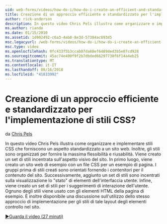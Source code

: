 ```yaml
---
uid: web-forms/videos/how-do-i/how-do-i-create-an-efficient-and-standardized-approach-for-implementing-css-styles
title: Creazione di un approccio efficiente e standardizzato per l'implementazione di stili CSS? | Microsoft Docs
author: rick-anderson
description: In questo video Chris Pels illustra come organizzare e implementare stili CSS che forniscono un aspetto standardizzato a un sito web. Inoltre, gli stili sono...
ms.author: riande
ms.date: 01/15/2010
ms.assetid: 1d902492-c6a3-4ab8-8e3d-57384ac893d5
msc.legacyurl: /web-forms/videos/how-do-i/how-do-i-create-an-efficient-and-standardized-approach-for-implementing-css-styles
msc.type: video
ms.openlocfilehash: 0fc433f5b3ccab07da88ef6489ded3b5e07cd928
ms.sourcegitcommit: 45ac74e400f9f2b7dbded66297730f6f14a4eb25
ms.translationtype: MT
ms.contentlocale: it-IT
ms.lasthandoff: 08/16/2018
ms.locfileid: "41833992"
---
```

<a name="how-do-i-create-an-efficient-and-standardized-approach-for-implementing-css-styles"></a>Creazione di un approccio efficiente e standardizzato per l'implementazione di stili CSS?
====================
da [Chris Pels](https://twitter.com/chrispels)

In questo video Chris Pels illustra come organizzare e implementare stili CSS che forniscono un aspetto standardizzato a un sito web. Inoltre, gli stili sono organizzati per fornire la massima flessibilità e riusabilità. Viene creato un set di stili incentrata sull'aspetto visivo del sito. In primo luogo, viene creato un sito web di esempio con un file CSS per un esempio di pagina. I gruppi prima di stili creati sono orientati fornendo i contenitori per il contenuto del sito. Successivamente, aggiunto un set di stili sono incentrati sulla visualizzazione lo "stato" di elementi dell'interfaccia utente. Infine, viene creato un set di stili per i suggerimenti di interazione dell'utente. Ognuno degli stili viene usato con gli elementi HTML della pagina di esempio. È inoltre disponibile una discussione sull'utilizzo dello stesso approccio di implementazione per gli stili di tale layout degli elementi controllo nel sito.

[&#9654;Guarda il video (27 minuti)](https://channel9.msdn.com/Blogs/ASP-NET-Site-Videos/how-do-i-create-an-efficient-and-standardized-approach-for-implementing-css-styles)
